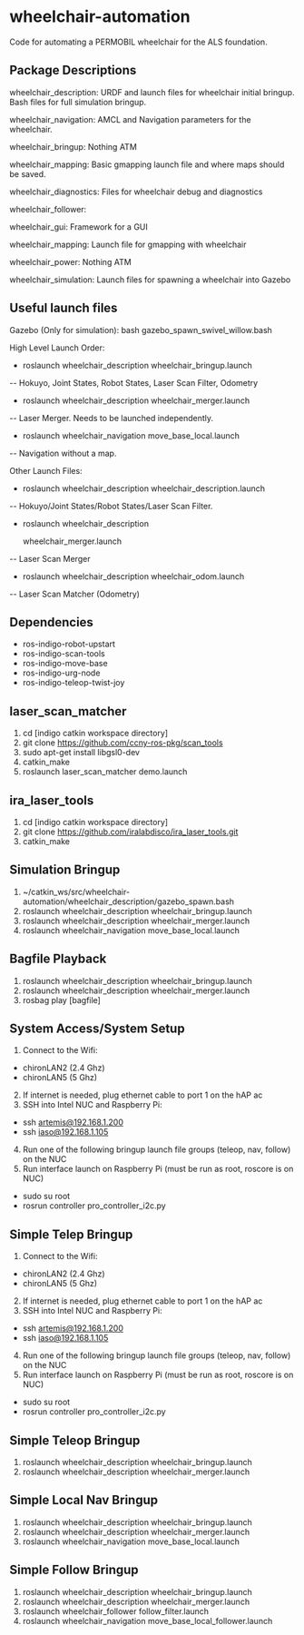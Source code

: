 wheelchair-automation
=====================

Code for automating a PERMOBIL wheelchair for the ALS foundation.

Package Descriptions
---------------------

wheelchair_description: URDF and launch files for wheelchair initial bringup. Bash files for full simulation bringup.

wheelchair_navigation: AMCL and Navigation parameters for the wheelchair.

wheelchair_bringup: Nothing ATM

wheelchair_mapping: Basic gmapping launch file and where maps should be saved.

wheelchair_diagnostics: Files for wheelchair debug and diagnostics

wheelchair_follower: 

wheelchair_gui: Framework for a GUI

wheelchair_mapping: Launch file for gmapping with wheelchair

wheelchair_power: Nothing ATM

wheelchair_simulation: Launch files for spawning a wheelchair into Gazebo

Useful launch files
---------------------

Gazebo (Only for simulation): bash gazebo_spawn_swivel_willow.bash

High Level Launch Order:

+ <p>roslaunch wheelchair_description wheelchair_bringup.launch</p>
-- Hokuyo, Joint States, Robot States, Laser Scan Filter, Odometry

+ <p>roslaunch wheelchair_description wheelchair_merger.launch</p>
 -- Laser Merger. Needs to be launched independently.

+ <p>roslaunch wheelchair_navigation move_base_local.launch</p>
 -- Navigation without a map.

Other Launch Files:
+ <p>roslaunch wheelchair_description wheelchair_description.launch</p>
 -- Hokuyo/Joint States/Robot States/Laser Scan Filter.

+ <p>roslaunch wheelchair_description</p> wheelchair_merger.launch
 -- Laser Scan Merger

+ <p>roslaunch wheelchair_description wheelchair_odom.launch</p>
 -- Laser Scan Matcher (Odometry)

Dependencies
---------------------
+ ros-indigo-robot-upstart  
+ ros-indigo-scan-tools   
+ ros-indigo-move-base  
+ ros-indigo-urg-node
+ ros-indigo-teleop-twist-joy

laser_scan_matcher
---------------------
1. cd [indigo catkin workspace directory]  
2. git clone https://github.com/ccny-ros-pkg/scan_tools  
3. sudo apt-get install libgsl0-dev  
4. catkin_make  
5. roslaunch laser_scan_matcher demo.launch  

ira_laser_tools
---------------------
1. cd [indigo catkin workspace directory]  
2. git clone https://github.com/iralabdisco/ira_laser_tools.git
3. catkin_make  

Simulation Bringup
---------------------
1. ~/catkin_ws/src/wheelchair-automation/wheelchair_description/gazebo_spawn.bash  
2. roslaunch wheelchair_description wheelchair_bringup.launch  
3. roslaunch wheelchair_description wheelchair_merger.launch  
4. roslaunch wheelchair_navigation move_base_local.launch  

Bagfile Playback
---------------------
1. roslaunch wheelchair_description wheelchair_bringup.launch
2. roslaunch wheelchair_description wheelchair_merger.launch
3. rosbag play [bagfile]

System Access/System Setup
---------------------
1. Connect to the Wifi:
  + chironLAN2 (2.4 Ghz)
  + chironLAN5 (5 Ghz)
2. If internet is needed, plug ethernet cable to port 1 on the hAP ac
3. SSH into Intel NUC and Raspberry Pi:
  + ssh artemis@192.168.1.200
  + ssh iaso@192.168.1.105
4. Run one of the following bringup launch file groups (teleop, nav, follow) on the NUC
5. Run interface launch on Raspberry Pi (must be run as root, roscore is on NUC)
  + sudo su root
  + rosrun controller pro_controller_i2c.py

Simple Telep Bringup
---------------------
1. Connect to the Wifi:
  + chironLAN2 (2.4 Ghz)
  + chironLAN5 (5 Ghz)
2. If internet is needed, plug ethernet cable to port 1 on the hAP ac
3. SSH into Intel NUC and Raspberry Pi:
  + ssh artemis@192.168.1.200
  + ssh iaso@192.168.1.105
4. Run one of the following bringup launch file groups (teleop, nav, follow) on the NUC
5. Run interface launch on Raspberry Pi (must be run as root, roscore is on NUC)
  + sudo su root
  + rosrun controller pro_controller_i2c.py

Simple Teleop Bringup
---------------------
1. roslaunch wheelchair_description wheelchair_bringup.launch
2. roslaunch wheelchair_description wheelchair_merger.launch

Simple Local Nav Bringup
---------------------
1. roslaunch wheelchair_description wheelchair_bringup.launch
2. roslaunch wheelchair_description wheelchair_merger.launch
3. roslaunch wheelchair_navigation move_base_local.launch

Simple Follow Bringup
---------------------
1. roslaunch wheelchair_description wheelchair_bringup.launch
2. roslaunch wheelchair_description wheelchair_merger.launch
2. roslaunch wheelchair_follower follow_filter.launch
3. roslaunch wheelchair_navigation move_base_local_follower.launch
